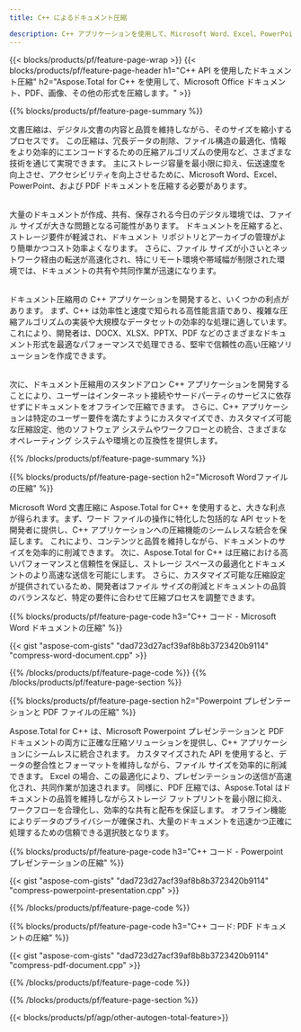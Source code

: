 ```yaml
---
title: C++ によるドキュメント圧縮

description: C++ アプリケーションを使用して、Microsoft Word、Excel、PowerPoint、PDF、画像などのドキュメントを圧縮し、サイズを縮小します。圧縮結果をオンラインでテストします。
---
```


{{< blocks/products/pf/feature-page-wrap >}}
{{< blocks/products/pf/feature-page-header h1="C++ API を使用したドキュメント圧縮" h2="Aspose.Total for C++ を使用して、Microsoft Office ドキュメント、PDF、画像、その他の形式を圧縮します。" >}}

{{% blocks/products/pf/feature-page-summary %}}

文書圧縮は、デジタル文書の内容と品質を維持しながら、そのサイズを縮小するプロセスです。 この圧縮は、冗長データの削除、ファイル構造の最適化、情報をより効率的にエンコードするための圧縮アルゴリズムの使用など、さまざまな技術を通じて実現できます。 主にストレージ容量を最小限に抑え、伝送速度を向上させ、アクセシビリティを向上させるために、Microsoft Word、Excel、PowerPoint、および PDF ドキュメントを圧縮する必要があります。<br /><br />

大量のドキュメントが作成、共有、保存される今日のデジタル環境では、ファイル サイズが大きな問題となる可能性があります。 ドキュメントを圧縮すると、ストレージ要件が軽減され、ドキュメント リポジトリとアーカイブの管理がより簡単かつコスト効率よくなります。 さらに、ファイル サイズが小さいとネットワーク経由の転送が高速化され、特にリモート環境や帯域幅が制限された環境では、ドキュメントの共有や共同作業が迅速になります。<br /><br />

ドキュメント圧縮用の C++ アプリケーションを開発すると、いくつかの利点があります。 まず、C++ は効率性と速度で知られる高性能言語であり、複雑な圧縮アルゴリズムの実装や大規模なデータセットの効率的な処理に適しています。 これにより、開発者は、DOCX、XLSX、PPTX、PDF などのさまざまなドキュメント形式を最適なパフォーマンスで処理できる、堅牢で信頼性の高い圧縮ソリューションを作成できます。<br /><br />

次に、ドキュメント圧縮用のスタンドアロン C++ アプリケーションを開発することにより、ユーザーはインターネット接続やサードパーティのサービスに依存せずにドキュメントをオフラインで圧縮できます。 さらに、C++ アプリケーションは特定のユーザー要件を満たすようにカスタマイズでき、カスタマイズ可能な圧縮設定、他のソフトウェア システムやワークフローとの統合、さまざまなオペレーティング システムや環境との互換性を提供します。

{{% /blocks/products/pf/feature-page-summary  %}}

{{% blocks/products/pf/feature-page-section  h2="Microsoft Wordファイルの圧縮" %}}

Microsoft Word 文書圧縮に Aspose.Total for C++ を使用すると、大きな利点が得られます。まず、ワード ファイルの操作に特化した包括的な API セットを開発者に提供し、C++ アプリケーションへの圧縮機能のシームレスな統合を保証します。 これにより、コンテンツと品質を維持しながら、ドキュメントのサイズを効率的に削減できます。 次に、Aspose.Total for C++ は圧縮における高いパフォーマンスと信頼性を保証し、ストレージ スペースの最適化とドキュメントのより高速な送信を可能にします。 さらに、カスタマイズ可能な圧縮設定が提供されているため、開発者はファイル サイズの削減とドキュメントの品質のバランスなど、特定の要件に合わせて圧縮プロセスを調整できます。

{{% blocks/products/pf/feature-page-code h3="C++ コード - Microsoft Word ドキュメントの圧縮" %}}

{{< gist "aspose-com-gists" "dad723d27acf39af8b8b3723420b9114" "compress-word-document.cpp" >}}

{{% /blocks/products/pf/feature-page-code  %}}
{{% /blocks/products/pf/feature-page-section %}}

{{% blocks/products/pf/feature-page-section  h2="Powerpoint プレゼンテーションと PDF ファイルの圧縮" %}}

Aspose.Total for C++ は、Microsoft Powerpoint プレゼンテーションと PDF ドキュメントの両方に正確な圧縮ソリューションを提供し、C++ アプリケーションにシームレスに統合されます。 カスタマイズされた API を使用すると、データの整合性とフォーマットを維持しながら、ファイル サイズを効率的に削減できます。 Excel の場合、この最適化により、プレゼンテーションの送信が高速化され、共同作業が加速されます。 同様に、PDF 圧縮では、Aspose.Total はドキュメントの品質を維持しながらストレージ フットプリントを最小限に抑え、ワークフローを合理化し、効率的な共有と配布を保証します。 オフライン機能によりデータのプライバシーが確保され、大量のドキュメントを迅速かつ正確に処理するための信頼できる選択肢となります。 

{{% blocks/products/pf/feature-page-code h3="C++ コード - Powerpoint プレゼンテーションの圧縮" %}}

{{< gist "aspose-com-gists" "dad723d27acf39af8b8b3723420b9114" "compress-powerpoint-presentation.cpp" >}}

{{% /blocks/products/pf/feature-page-code  %}}

{{% blocks/products/pf/feature-page-code h3="C++ コード: PDF ドキュメントの圧縮" %}}

{{< gist "aspose-com-gists" "dad723d27acf39af8b8b3723420b9114" "compress-pdf-document.cpp" >}}

{{% /blocks/products/pf/feature-page-code  %}}

{{% /blocks/products/pf/feature-page-section %}}

{{< blocks/products/pf/agp/other-autogen-total-feature>}}